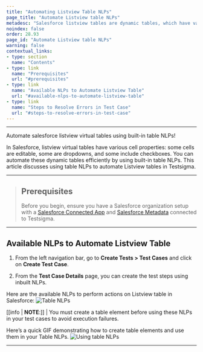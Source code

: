 ```yaml
---
title: "Automating Listview Table NLPs"
page_title: "Automate Listview table NLPs"
metadesc: "Salesforce listview tables are dynamic tables, which have various cell properties. You can automate these dynamic tables efficiently by using Testsigma's built-in table NLPs"
noindex: false
order: 28.93
page_id: "Automate Listview table NLPs"
warning: false
contextual_links:
- type: section
  name: "Contents"
- type: link
  name: "Prerequisites"
  url: "#prerequisites"
- type: link
  name: "Available NLPs to Automate Listview Table"
  url: "#available-nlps-to-automate-listview-table"
- type: link
  name: "Steps to Resolve Errors in Test Case"
  url: "#steps-to-resolve-errors-in-test-case"
---
```


---

Automate salesforce listview virtual tables using built-in table NLPs! 

In Salesforce, listview virtual tables have various cell properties: some cells are editable, some are dropdowns, and some include checkboxes. You can automate these dynamic tables efficiently by using built-in table NLPs. This article discusses using table NLPs to automate Listview tables in Testsigma.


---

> ## **Prerequisites**
> 
> Before you begin, ensure you have a Salesforce organization setup with a [Salesforce Connected App](https://testsigma.com/docs/salesforce-testing/connected-app/) and [Salesforce Metadata](https://testsigma.com/docs/salesforce-testing/metadata-connections/) connected to Testsigma.

---

## **Available NLPs to Automate Listview Table**

1. From the left navigation bar, go to **Create Tests > Test Cases** and click on **Create Test Case**.

2. From the **Test Case Details** page, you can create the test steps using inbuilt NLPs.

Here are the available NLPs to perform actions on Listview table in Salesforce:
![Table NLPs](https://s3.amazonaws.com/static-docs.testsigma.com/new_images/projects/applications/tablenlps.png)

[[info | **NOTE**:]]
| You must create a table element before using these NLPs in your test cases to avoid execution failures. 

Here’s a quick GIF demonstrating how to create table elements and use them in your Table NLPs.
![Using table NLPs](https://s3.amazonaws.com/static-docs.testsigma.com/new_images/projects/applications/tablenlpswf.gif)


---